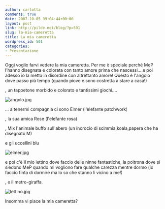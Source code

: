 ```yaml
---
author: carlotta
comments: true
date: 2007-10-05 09:04:44+00:00
layout: post
link: http://pilde.net/blog/?p=501
slug: la-mia-cameretta
title: La mia cameretta
wordpress_id: 501
categories:
- Presentazione
---
```


Oggi voglio farvi vedere la mia cameretta.
Per me è speciale perchè MeP l'hanno disegnata e colorata con tanto amore prima che nascessi....e poi adesso io la metto in disordine con altrettanto amore!
Questo è l'angolo dove passo più tempo (quando piove e sono costretta a stare a casa!)


, un tappetone morbido e colorato e tantissimi giochi....

![angolo.jpg]({{baseurl}}/uploads/2007/10/angolo.jpg)




... a tenermi compagnia ci sono Elmer (l'elefante patchwork)


, la sua amica Rose (l'elefante rosa)


, Mix l'animale buffo sull'abero (un incrocio di scimmia,koala,papera che ha disegnato M)


 e gli uccellini blu

![elmer.jpg]({{baseurl}}/uploads/2007/10/elmer.jpg)




e poi c'è il mio lettino dove faccio delle ninne fantastiche, la poltrona dove si siedono MeP quando mi vogliono fare qualche carezza mentre dormo (io faccio finta di dormire ma lo so che stanno lì vicino a me!)


, e il metro-giraffa.

![lettino.jpg]({{baseurl}}/uploads/2007/10/lettino.jpg)




Insomma vi piace la mia cameretta?






